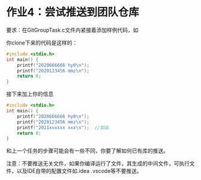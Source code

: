 # 作业4：尝试推送到团队仓库

要求：在GitGroupTask.c文件内紧接着添加样例代码，如

你clone下来的代码是这样的：

```c
#include <stdio.h>
int main() {
    printf("2020666666 hy0\n");
    printf("2020123456 mmz\n");
    return 0;
}
```

接下来加上你的信息

```c
#include <stdio.h>
int main() {
    printf("2020666666 hy0\n");
    printf("2020123456 mmz\n");
    printf("2021xxxxxx xxx\n");  //如此
    return 0;
}
```

和上一个任务的步骤可能会有一些不同，你要了解如何已有库的推送。

注意：不要推送无关文件，如果你编译运行了文件，其生成的中间文件，可执行文件，以及IDE自带的配置文件如.idea .vscode等不要推送。

